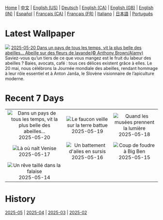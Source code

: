 [Home](../README.md) | [中文](zh-CN.md) | [English (US)](en-US.md) | [Deutsch](de-DE.md) | [English (CA)](en-CA.md) | [English (GB)](en-GB.md) | [English (IN)](en-IN.md) | [Español](es-ES.md) | [Français (CA)](fr-CA.md) | [Français (FR)](fr-FR.md) | [Italiano](it-IT.md) | [日本語](ja-JP.md) | [Português](pt-BR.md)

# Latest Wallpaper
![](https://www.bing.com/th?id=OHR.HoneyBeeLavender_FR-FR5663317705_UHD.jpg)
[2025-05-20 Dans un pays de tous les temps, vit la plus belle des abeilles... Abeille sur des fleurs de lavande(© Anthony Brown/Alamy)](https://www.bing.com/th?id=OHR.HoneyBeeLavender_FR-FR5663317705_UHD.jpg)
Saviez-vous qu’un tiers de ce que vous mangez est le fruit du labeur des abeilles ? Baies, avocats, café : tous ces délices existent grâce à elles. Le 20 mai, nous célébrons la Journée mondiale des abeilles, rendant hommage à leur rôle essentiel et à Anton Janša, le Slovène visionnaire de l’apiculture moderne.

# Recent 7 Days
|  |  |  |
|:---:|:---:|:---:|
| ![](https://www.bing.com/th?id=OHR.HoneyBeeLavender_FR-FR5663317705_400x240.jpg "Dans un pays de tous les temps, vit la plus belle des abeilles...") 2025-05-20 | ![](https://www.bing.com/th?id=OHR.RolandGarros_FR-FR5445830165_400x240.jpg "Le faucon veille sur la terre battue") 2025-05-19 | ![](https://www.bing.com/th?id=OHR.DufyRoom_FR-FR5402586518_400x240.jpg "Quand les musées prennent la lumière") 2025-05-18 |
| ![](https://www.bing.com/th?id=OHR.VeniceLagoon_FR-FR5243058604_400x240.jpg "Là où naît Venise") 2025-05-17 | ![](https://www.bing.com/th?id=OHR.GreenMacaw_FR-FR5042488002_400x240.jpg "Un battement d'ailes en sursis") 2025-05-16 | ![](https://www.bing.com/th?id=OHR.LondonParliament_FR-FR8667949776_400x240.jpg "Coup de foudre à Big Ben") 2025-05-15 |
| ![](https://www.bing.com/th?id=OHR.SardiniaFlavia_FR-FR6461309996_400x240.jpg "Un rêve taillé dans la falaise") 2025-05-14 |  |  |

# History
[2025-05](../archives/wallpaper/fr-FR/w_2025_05.md) | [2025-04](../archives/wallpaper/fr-FR/w_2025_04.md) | [2025-03](../archives/wallpaper/fr-FR/w_2025_03.md) | [2025-02](../archives/wallpaper/fr-FR/w_2025_02.md)
